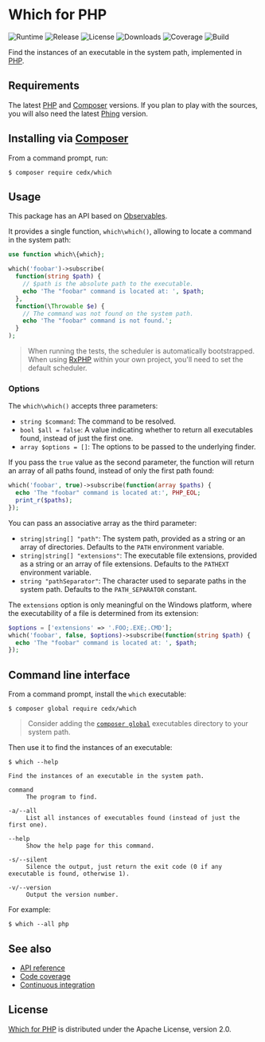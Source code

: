 # Which for PHP
![Runtime](https://img.shields.io/badge/php-%3E%3D7.0-brightgreen.svg) ![Release](https://img.shields.io/packagist/v/cedx/which.svg) ![License](https://img.shields.io/packagist/l/cedx/which.svg) ![Downloads](https://img.shields.io/packagist/dt/cedx/which.svg) ![Coverage](https://coveralls.io/repos/github/cedx/which.php/badge.svg) ![Build](https://travis-ci.org/cedx/which.php.svg)

Find the instances of an executable in the system path, implemented in [PHP](https://secure.php.net).

## Requirements
The latest [PHP](https://secure.php.net) and [Composer](https://getcomposer.org) versions.
If you plan to play with the sources, you will also need the latest [Phing](https://www.phing.info) version.

## Installing via [Composer](https://getcomposer.org)
From a command prompt, run:

```shell
$ composer require cedx/which
```

## Usage
This package has an API based on [Observables](http://reactivex.io/intro.html).

It provides a single function, `which\which()`, allowing to locate a command in the system path:

```php
use function which\{which};

which('foobar')->subscribe(
  function(string $path) {
    // $path is the absolute path to the executable.
    echo 'The "foobar" command is located at: ', $path;
  },
  function(\Throwable $e) {
    // The command was not found on the system path.
    echo 'The "foobar" command is not found.';
  }
);
```

> When running the tests, the scheduler is automatically bootstrapped.
> When using [RxPHP](https://github.com/ReactiveX/RxPHP) within your own project, you'll need to set the default scheduler.

### Options
The `which\which()` accepts three parameters:

- `string $command`: The command to be resolved.
- `bool $all = false`: A value indicating whether to return all executables found, instead of just the first one.
- `array $options = []`: The options to be passed to the underlying finder.

If you pass the `true` value as the second parameter, the function will return an array of all paths found, instead of only the first path found:

```php
which('foobar', true)->subscribe(function(array $paths) {
  echo 'The "foobar" command is located at:', PHP_EOL;
  print_r($paths);
});
```

You can pass an associative array as the third parameter:

- `string|string[] "path"`: The system path, provided as a string or an array of directories. Defaults to the `PATH` environment variable.
- `string|string[] "extensions"`: The executable file extensions, provided as a string or an array of file extensions. Defaults to the `PATHEXT` environment variable.
- `string "pathSeparator"`: The character used to separate paths in the system path. Defaults to the `PATH_SEPARATOR` constant.

The `extensions` option is only meaningful on the Windows platform, where the executability of a file is determined from its extension:

```php
$options = ['extensions' => '.FOO;.EXE;.CMD'];
which('foobar', false, $options)->subscribe(function(string $path) {
  echo 'The "foobar" command is located at: ', $path;
});
```

## Command line interface
From a command prompt, install the `which` executable:

```shell
$ composer global require cedx/which
```

> Consider adding the [`composer global`](https://getcomposer.org/doc/03-cli.md#global) executables directory to your system path.

Then use it to find the instances of an executable:

```shell
$ which --help

Find the instances of an executable in the system path.

command
     The program to find.

-a/--all
     List all instances of executables found (instead of just the first one).

--help
     Show the help page for this command.

-s/--silent
     Silence the output, just return the exit code (0 if any executable is found, otherwise 1).

-v/--version
     Output the version number.
```

For example:

```shell
$ which --all php
```

## See also
- [API reference](https://cedx.github.io/which.php)
- [Code coverage](https://coveralls.io/github/cedx/which.php)
- [Continuous integration](https://travis-ci.org/cedx/which.php)

## License
[Which for PHP](https://github.com/cedx/which.php) is distributed under the Apache License, version 2.0.
